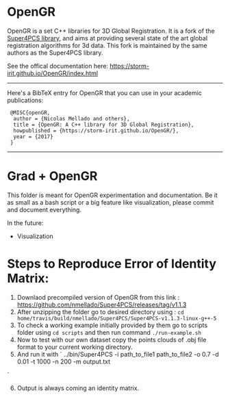 # OpenGR

OpenGR is a set C++ libraries for 3D Global Registration.
It is a fork of the [Super4PCS library](https://github.com/nmellado/Super4PCS), and aims at providing several state of the art global registration algorithms for 3d data.
This fork is maintained by the same authors as the Super4PCS library.

See the offical documentation here: https://storm-irit.github.io/OpenGR/index.html

---

Here's a BibTeX entry for OpenGR that you can use in your academic publications:

```
 @MISC{openGR,
  author = {Nicolas Mellado and others},
  title = {OpenGR: A C++ library for 3D Global Registration},
  howpublished = {https://storm-irit.github.io/OpenGR/},
  year = {2017}
 }
```

---

# Grad + OpenGR

This folder is meant for OpenGR experimentation and documentation. Be it as small as a bash script or a big feature like visualization, please commit and document everything.

In the future:

-   Visualization

# Steps to Reproduce Error of Identity Matrix:

1. Downlaod precompiled version of OpenGR from this link : https://github.com/nmellado/Super4PCS/releases/tag/v1.1.3
2. After unzipping the folder go to desired directory using :
   `cd home/travis/build/nmellado/Super4PCS/Super4PCS-v1.1.3-linux-g++-5`
3. To check a working example initially provided by them go to scripts folder using
   `cd scripts`
   and then run command `./run-example.sh`
4. Now to test with our own dataset copy the points clouds of .obj file format to your current working directory.
5. And run it with
   `
   ../bin/Super4PCS -i path_to_file1 path_to_file2 -o 0.7 -d 0.01 -t 1000 -n 200 -m output.txt

`

6. Output is always coming an identity matrix.
